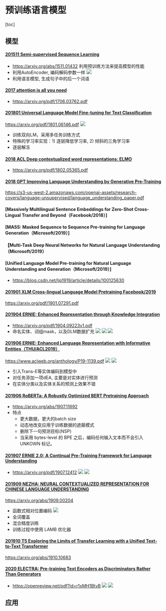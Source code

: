 # 预训练语言模型
[toc]

## 模型
#### [201511 Semi-supervised Sequence Learning](resources/notes/d0001/pretrainml_201511_Semi-supervised_Sequence_Learning.md)
- https://arxiv.org/abs/1511.01432
利用预训练方法来提高模型的性能
- 利用AutoEncoder, 编码解码参数一样
![](resources/images/d0001/512003251813101.png)
- 利用语言模型,  生成句子中的后一个词语

#### [2017 attention is all you need]()
- https://arxiv.org/pdf/1706.03762.pdf

#### [201801 Universal Language Model Fine-tuning for Text Classification](resources/notes/d0001/pretrainlm_201801_Universal_Language_Model_Fine_tuning_for_Text_Classification.md)
https://arxiv.org/pdf/1801.06146.pdf
![](resources/images/d0001/522002251607201.png)
- 训练双向LM，采用多任务训练方式
- 特殊的学习率实现：1) 逐层降低学习率, 2) 倾斜的三角学习率
- 逐层解冻

#### [2018 ACL Deep contextualized word representations: ELMO](resources/notes/d0001/pretrainlm_2018_deep_contextualized_word_representations.md)
- https://arxiv.org/pdf/1802.05365.pdf

#### [2018 GPT Improving Language Understanding by Generative Pre-Training](resources/notes/d0001/pretrainlm_2018_gpt_Improving_Language_Understanding_by_Generative_Pre_Training.md)
https://s3-us-west-2.amazonaws.com/openai-assets/research-covers/language-unsupervised/language_understanding_paper.pdf


#### [Massively Multilingual Sentence Embeddings for Zero-Shot Cross-Lingual Transfer and Beyond（Facebook/2018）]

#### [MASS: Masked Sequence to Sequence Pre-training for Language Generation（Microsoft/2019）]

#### 【Multi-Task Deep Neural Networks for Natural Language Understanding（Microsoft/2019）

#### 


#### [Unified Language Model Pre-training for Natural Language Understanding and Generation（Microsoft/2019）]
- https://blog.csdn.net/ljp1919/article/details/100125630


#### [201901 XLM Cross-lingual Language Model Pretraining Facebook/2019](resources/notes/d0001/pretrainml_201901_Cross_lingual_Language_Model_Pretraining.md)
https://arxiv.org/pdf/1901.07291.pdf


#### [201904 ERNIE: Enhanced Representation through Knowledge Integration](resources/notes/d0001/pretrainml_201904_ERNIE__Enhanced_Representation_through_Knowledge_Integration.md)
- https://arxiv.org/pdf/1904.09223v1.pdf
- 命名实体、词组mask，以及DLM数据扩充
![](resources/images/d0001/01301020300201420203.png)
![](resources/images/d0001/01301510300201445103.png)
![](resources/images/d0001/01301160300201511603.png)

#### [201906 ERNIE: Enhanced Language Representation with Informative Entities（THU/ACL2019）](resources/notes/d0001/pretrainml_201907_ERNIE__Enhanced_Language_Representation_with_Informative_Entities.md)
https://www.aclweb.org/anthology/P19-1139.pdf
![](resources/images/d0001/292003451213101.png)
![](resources/images/d0001/492003461613101.png)
- 引入Trans-E等实体编码到模型中
- 对任务添加一项dEA, 主要是对实体进行预测
- 在实体分类以及实体关系的预测上效果不错

#### [201906 RoBERTa: A Robustly Optimized BERT Pretraining Approach](resources/notes/d0001/pretrainlm_201907_RoBERTa__A_Robustly_Optimized_BERT_Pretraining_Approach.md)
- https://arxiv.org/abs/1907.11692
- 特点
    - 更大数据，更大的batch size
    - 动态地改变应用于训练数据的遮蔽模式
    - 删除下一句预测目标(NSP)
    - 当采用 bytes-level 的 BPE 之后，编码任何输入文本而不会引入 UNKOWN 标记。

#### [201907 ERNIE 2.0: A Continual Pre-Training Framework for Language Understanding](resources/notes/d0001/pretrainml_201907_ERNIE_2.0__A_Continual_Pre_Training_Framework_for_Language_Understanding.md)
- https://arxiv.org/pdf/1907.12412
![](resources/images/d0001/01201210223207082102.png)
![](resources/images/d0001/01201230223207172302.png)

#### [201909 NEZHA: NEURAL CONTEXTUALIZED REPRESENTATION FOR CHINESE LANGUAGE UNDERSTANDING](resources/notes/d0001/pretrainlm_201909_nezha__neural_contextualized_representation_for_chinese_language_understanding.md)
https://arxiv.org/abs/1909.00204
- 函数式相对位置编码
![](resources/images/d0001/172003281117501.png)
- 全词覆盖
- 混合精度训练
- 训练过程中使用 LAMB 优化器

#### [201910 T5 Exploring the Limits of Transfer Learning with a Unified Text-to-Text Transformer](resources/notes/d0001/pretrainlm_201910_T5_Exploring_the_Limits_of_Transfer_Learning_with_a_Unified_Text_to_Text_Transformer.md)
https://arxiv.org/abs/1910.10683


####  [2020 ELECTRA: Pre-training Text Encoders as Discriminators Rather Than Generators](resources/notes/d0001/pretrainlm_2020_ELECTRA__Pre-training_Text_Encoders_as_Discriminators_Rather_Than_Generators.md)
- https://openreview.net/pdf?id=r1xMH1BtvB
![](resources/images/d0001/xx4.png)
![](resources/images/d0001/xx5.png)


## 应用

